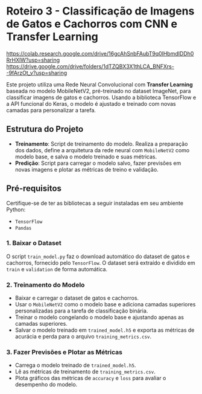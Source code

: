 # Roteiro 3 - Classificação de Imagens de Gatos e Cachorros com CNN e Transfer Learning
https://colab.research.google.com/drive/16gcAhSnbFAubT9q0lHbmdIDDh0RrHXlW?usp=sharing
https://drive.google.com/drive/folders/1dTZQBX3X1thLCA_BNFXrs--9fArzOt_v?usp=sharing

Este projeto utiliza uma Rede Neural Convolucional com **Transfer Learning** baseada no modelo MobileNetV2, pré-treinado no dataset ImageNet, para classificar imagens de gatos e cachorros. Usando a biblioteca TensorFlow e a API funcional do Keras, o modelo é ajustado e treinado com novas camadas para personalizar a tarefa.

## Estrutura do Projeto

- **Treinamento**: Script de treinamento do modelo. Realiza a preparação dos dados, define a arquitetura da rede neural com `MobileNetV2` como modelo base, e salva o modelo treinado e suas métricas.
- **Predição**: Script para carregar o modelo salvo, fazer previsões em novas imagens e plotar as métricas de treino e validação.

## Pré-requisitos

Certifique-se de ter as bibliotecas a seguir instaladas em seu ambiente Python:

- `TensorFlow`
- `Pandas`

### 1. Baixar o Dataset

O script `train_model.py` faz o download automático do dataset de gatos e cachorros, fornecido pelo `TensorFlow`. O dataset será extraído e dividido em `train` e `validation` de forma automática.

### 2. Treinamento do Modelo

- Baixar e carregar o dataset de gatos e cachorros.
- Usar o `MobileNetV2` como o modelo base e adiciona camadas superiores personalizadas para a tarefa de classificação binária.
- Treinar o modelo congelando o modelo base e ajustando apenas as camadas superiores.
- Salvar o modelo treinado em `trained_model.h5` e exporta as métricas de acurácia e perda para o arquivo `training_metrics.csv`.

### 3. Fazer Previsões e Plotar as Métricas

- Carrega o modelo treinado de `trained_model.h5`.
- Lê as métricas de treinamento de `training_metrics.csv`.
- Plota gráficos das métricas de `accuracy` e `loss` para avaliar o desempenho do modelo.
